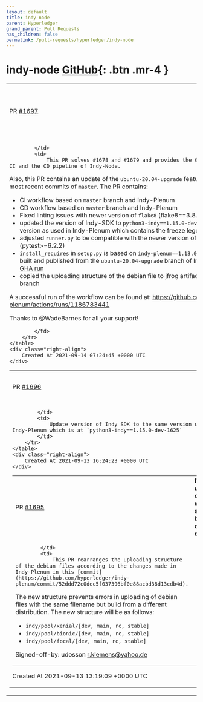 ```yaml
---
layout: default
title: indy-node
parent: Hyperledger
grand_parent: Pull Requests
has_children: false
permalink: /pull-requests/hyperledger/indy-node
---
```


# indy-node <span class="fs-3 right-align">[GitHub](https://github.com/hyperledger/indy-node){: .btn .mr-4 }</span>


<div>
    <table>
        <tr>
            <td>
                PR <a href="https://github.com/hyperledger/indy-node/pull/1697" class=".btn">#1697</a>
            </td>
            <td>
                <b>
                    Ubuntu 20.04. CI/CD Pipeline as GitHub Action
                </b>
            </td>
        </tr>
        <tr>
            <td>
                
            </td>
            <td>
                This PR solves #1678 and #1679 and provides the GHA workflow for the CI and the CD pipeline of Indy-Node.
Also, this PR contains an update of the `ubuntu-20.04-upgrade` feature branch with the most recent commits of `master`.
The PR contains:
- CI workflow based on `master` branch and Indy-Plenum
- CD workflow based on `master` branch and Indy-Plenum
- Fixed linting issues with newer version of `flake8` (flake8==3.8.4) and `python 3.8`
- updated the version of Indy-SDK to `python3-indy==1.15.0-dev-1625`, the same version as used in Indy-Plenum which contains the freeze leger support.
- adjusted `runner.py` to be compatible with the newer version of `pytest` (pytest>=6.2.2)
- `install_requires` in `setup.py` is based on `indy-plenum==1.13.0.dev135` which was built and published from the `ubuntu-20.04-upgrade` branch of Indy-Plenum in this [GHA run](https://github.com/udosson/indy-node/actions/runs/1230157953)
- copied the uploading structure of the debian file to jfrog artifactory from `master` branch

A successful run of the workflow can be found at: https://github.com/udosson/indy-plenum/actions/runs/1186783441

Thanks to @WadeBarnes for all your support! 

            </td>
        </tr>
    </table>
    <div class="right-align">
        Created At 2021-09-14 07:24:45 +0000 UTC
    </div>
</div>

<div>
    <table>
        <tr>
            <td>
                PR <a href="https://github.com/hyperledger/indy-node/pull/1696" class=".btn">#1696</a>
            </td>
            <td>
                <b>
                    Update version of Indy SKD
                </b>
            </td>
        </tr>
        <tr>
            <td>
                
            </td>
            <td>
                Update version of Indy SDK to the same version used in Indy-Plenum which is at `python3-indy==1.15.0-dev-1625`
            </td>
        </tr>
    </table>
    <div class="right-align">
        Created At 2021-09-13 16:24:23 +0000 UTC
    </div>
</div>

<div>
    <table>
        <tr>
            <td>
                PR <a href="https://github.com/hyperledger/indy-node/pull/1695" class=".btn">#1695</a>
            </td>
            <td>
                <b>
                    fix uploading of deb files with the same name but different distribution
                </b>
            </td>
        </tr>
        <tr>
            <td>
                
            </td>
            <td>
                This PR rearranges the uploading structure of the debian files according to the changes made in Indy-Plenum in this [commit](https://github.com/hyperledger/indy-plenum/commit/52ddd72c0dec5f037396bf0e88acbd38d13cdb4d).
The new structure prevents errors in uploading of debian files with the same filename but build from a different distribution.
The new structure will be as follows:
- `indy/pool/xenial/[dev, main, rc, stable]`
- `indy/pool/bionic/[dev, main, rc, stable]`
- `indy/pool/focal/[dev, main, rc, stable]`

Signed-off-by: udosson <r.klemens@yahoo.de>
            </td>
        </tr>
    </table>
    <div class="right-align">
        Created At 2021-09-13 13:19:09 +0000 UTC
    </div>
</div>

